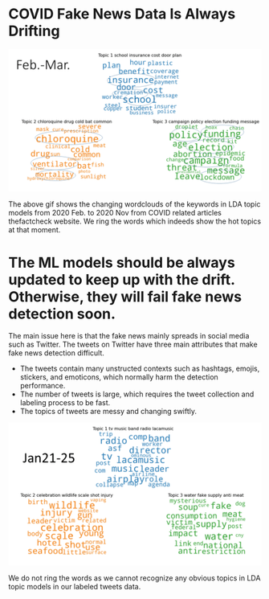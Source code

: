 # COVID Fake News Data Is Always Drifting
 
![alt text][logo]

[logo]: https://github.com/jiayi42/minimal/blob/master/assets/img/2_11.gif "monthly results"

The above gif shows the changing wordclouds of the keywords in LDA topic models from 2020 Feb. to 2020 Nov from COVID related articles thefactcheck website. 
We ring the words which indeeds show the hot topics at that moment.

# The ML models should be always updated to keep up with the drift. Otherwise, they will fail fake news detection soon. 
The main issue here is that the fake news mainly spreads in social media such as Twitter. The tweets on Twitter have three main attributes that make fake news detection difficult.

*   The tweets contain many unstructed contexts such as hashtags, emojis, stickers, and emoticons, which normally harm the detection performance.
*   The number of tweets is large, which requires the tweet collection and labeling process to be fast.
*   The topics of tweets are messy and changing swiftly.
 

![alt text][logo2]

[logo2]: https://github.com/jiayi42/minimal/blob/master/assets/img/JanFeb.gif "daily results"
We do not ring the words as we cannot recognize any obvious topics in LDA topic models in our labeled tweets data.
